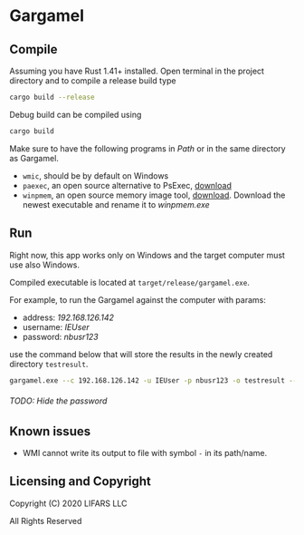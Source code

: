 Gargamel
========

Compile
-------

Assuming you have Rust 1.41+ installed.
Open terminal in the project directory and to compile a release build type

```bash
cargo build --release
```

Debug build can be compiled using

```bash
cargo build
```

Make sure to have the following programs in *Path* or in the same directory as Gargamel.
* `wmic`, should be by default on Windows
* `paexec`, an open source alternative to PsExec, [download](https://www.poweradmin.com/paexec/)
* `winpmem`, an open source memory image tool, [download](https://github.com/Velocidex/c-aff4/releases). 
Download the newest executable and rename it to *winpmem.exe* 

Run
---
Right now, this app works only on Windows and the target computer must use also Windows.

Compiled executable is located at `target/release/gargamel.exe`.

For example, to run the Gargamel against the computer with params:
* address: *192.168.126.142*
* username: *IEUser*
* password: *nbusr123*

use the command below that will store the results in the newly created directory `testresult`.
```bash
gargamel.exe --c 192.168.126.142 -u IEUser -p nbusr123 -o testresult --all
```

###### TODO: Hide the password

Known issues
------------
* WMI cannot write its output to file with symbol `-` in its path/name.

Licensing and Copyright
-----------------------
Copyright (C) 2020 LIFARS LLC

All Rights Reserved